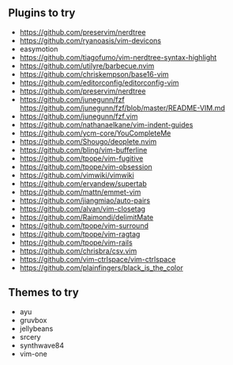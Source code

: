 ## Plugins to try

- <https://github.com/preservim/nerdtree>
- <https://github.com/ryanoasis/vim-devicons>
- easymotion
- <https://github.com/tiagofumo/vim-nerdtree-syntax-highlight>
- <https://github.com/utilyre/barbecue.nvim>
- <https://github.com/chriskempson/base16-vim>
- <https://github.com/editorconfig/editorconfig-vim>
- <https://github.com/preservim/nerdtree>
- <https://github.com/junegunn/fzf> <https://github.com/junegunn/fzf/blob/master/README-VIM.md>
- <https://github.com/junegunn/fzf.vim>
- <https://github.com/nathanaelkane/vim-indent-guides>
- <https://github.com/ycm-core/YouCompleteMe>
- <https://github.com/Shougo/deoplete.nvim>
- <https://github.com/bling/vim-bufferline>
- <https://github.com/tpope/vim-fugitive>
- <https://github.com/tpope/vim-obsession>
- <https://github.com/vimwiki/vimwiki>
- <https://github.com/ervandew/supertab>
- <https://github.com/mattn/emmet-vim>
- <https://github.com/jiangmiao/auto-pairs>
- <https://github.com/alvan/vim-closetag>
- <https://github.com/Raimondi/delimitMate>
- <https://github.com/tpope/vim-surround>
- <https://github.com/tpope/vim-ragtag>
- <https://github.com/tpope/vim-rails>
- <https://github.com/chrisbra/csv.vim>
- <https://github.com/vim-ctrlspace/vim-ctrlspace>
- <https://github.com/plainfingers/black_is_the_color>

## Themes to try

- ayu
- gruvbox
- jellybeans
- srcery
- synthwave84
- vim-one
